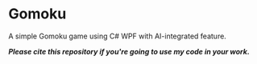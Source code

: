 # Gomoku
A simple Gomoku game using C# WPF with AI-integrated feature.

**_Please cite this repository if you're going to use my code in your work._**
